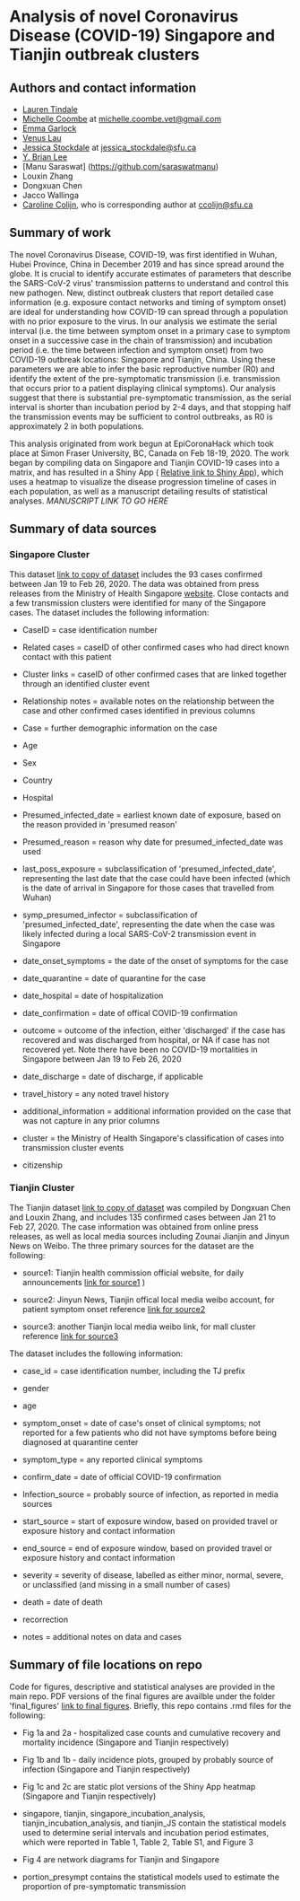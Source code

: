 # Analysis of novel Coronavirus Disease (COVID-19) Singapore and Tianjin outbreak clusters

## Authors and contact information
* [Lauren Tindale](https://github.com/ltindale)
* [Michelle Coombe](https://github.com/mkc030) at michelle.coombe.vet@gmail.com
* [Emma Garlock](https://github.com/esgarlock)
* [Venus Lau](https://github.com/vlauu)
* [Jessica Stockdale](https://github.com/jessicastockdale) at jessica_stockdale@sfu.ca
* [Y. Brian Lee](https://github.com/yxblee)
* [Manu Saraswat] (https://github.com/saraswatmanu)
* Louxin Zhang
* Dongxuan Chen
* Jacco Wallinga
* [Caroline Colijn](https://github.com/carolinecolijn), who is corresponding author at ccolijn@sfu.ca

## Summary of work
The novel Coronavirus Disease, COVID-19, was first identified in Wuhan, Hubei Province, China in December 2019 and has since spread around the globe. It is crucial to identify accurate estimates of parameters that describe the SARS-CoV-2 virus' transmission patterns to understand and control this new pathogen. New, distinct outbreak clusters that report detailed case information (e.g. exposure contact networks and timing of symptom onset) are ideal for understanding how COVID-19 can spread through a population with no prior exposure to the virus. In our analysis we estimate the serial interval (i.e. the time between symptom onset in a primary case to symptom onset in a successive case in the chain of transmission) and incubation period (i.e. the time between infection and symptom onset) from two COVID-19 outbreak locations: Singapore and Tianjin, China. Using these parameters we are able to infer the basic reproductive number (R0) and identify the extent of the pre-symptomatic transmission (i.e. transmission that occurs prior to a patient displaying clinical symptoms). Our analysis suggest that there is substantial pre-symptomatic transmission, as the serial interval is shorter than incubation period by 2-4 days, and that stopping half the transmission events may be sufficient to control outbreaks, as R0 is approximately 2 in both populations.

This analysis originated from work begun at EpiCoronaHack which took place at Simon Fraser University, BC, Canada on Feb 18-19, 2020. The work began by compiling data on Singapore and Tianjin COVID-19 cases into a matrix, and has resulted in a Shiny App ( [Relative link to Shiny App](../Shiny)), which uses a heatmap to visualize the disease progression timeline of cases in each population, as well as a manuscript detailing results of statistical analyses.  *MANUSCRIPT LINK TO GO HERE*


## Summary of data sources
### Singapore Cluster
This dataset [link to copy of dataset](../data/nCov_Singapore_2019.csv) includes the 93 cases confirmed between Jan 19 to Feb 26, 2020. The data was obtained from press releases from the Ministry of Health Singapore [website](https://www.moh.gov.sg/covid-19). Close contacts and a few transmission clusters were identified for many of the Singapore cases. The dataset includes the following information:

* CaseID = case identification number

* Related cases = caseID of other confirmed cases who had direct known contact with this patient

* Cluster links = caseID of other confirmed cases that are linked together through an identified cluster event

* Relationship notes = available notes on the relationship between the case and other confirmed cases identified in previous columns

* Case = further demographic information on the case

* Age 

* Sex

* Country

* Hospital

* Presumed_infected_date = earliest known date of exposure, based on the reason provided in 'presumed reason'

* Presumed_reason  = reason why date for presumed_infected_date was used

* last_poss_exposure = subclassification of 'presumed_infected_date', representing the last date that the case could have been infected (which is the date of arrival in Singapore for those cases that travelled from Wuhan)

* symp_presumed_infector = subclassification of 'presumed_infected_date', representing the date when the case was likely infected during a local SARS-CoV-2 transmission event in Singapore

* date_onset_symptoms = the date of the onset of symptoms for the case

* date_quarantine = date of quarantine for the case

* date_hospital = date of hospitalization

* date_confirmation = date of offical COVID-19 confirmation

* outcome = outcome of the infection, either 'discharged' if the case has recovered and was discharged from hospital, or NA if case has not recovered yet. Note there have been no COVID-19 mortalities in Singapore between Jan 19 to Feb 26, 2020

* date_discharge = date of discharge, if applicable

* travel_history = any noted travel history

* additional_information = additional information provided on the case that was not capture in any prior columns

* cluster = the Ministry of Health Singapore's classification of cases into transmission cluster events

* citizenship


### Tianjin Cluster
The Tianjin dataset [link to copy of dataset](../data/Tianjin135casesFeb22.csv) was compiled by Dongxuan Chen and Louxin Zhang, and includes 135 confirmed cases between Jan 21 to Feb 27, 2020. The case information was obtained from online press releases, as well as local media sources including Zounai Jianjin and Jinyun News on Weibo. The three primary sources for the dataset are the following: 

* source1: Tianjin health commission official website, for daily announcements [link for source1](http://wsjk.tj.gov.cn/col/col87/index.html#!uid=259&pageNum=1) )

* source2: Jinyun News, Tianjin offical local media weibo account, for patient symptom onset reference [link for source2](https://weibo.com/u/2967529507)

* source3: another Tianjin local media weibo link, for mall cluster reference [link for source3](https://m.weibo.cn/status/IrrHI1FHm?jumpfrom=weibocom) 

The dataset includes the following information:

* case_id = case identification number, including the TJ prefix

* gender

* age

* symptom_onset = date of case's onset of clinical symptoms; not reported for a few patients who did not have symptoms before being diagnosed at quarantine center

* symptom_type = any reported clinical symptoms

* confirm_date = date of official COVID-19 confirmation

* Infection_source = probably source of infection, as reported in media sources

* start_source = start of exposure window, based on provided travel or exposure history and contact information

* end_source = end of exposure window, based on provided travel or exposure history and contact information

* severity = severity of disease, labelled as either minor, normal, severe, or unclassified (and missing in a small number of cases)

* death = date of death

* recorrection

* notes = additional notes on data and cases

## Summary of file locations on repo
Code for figures, descriptive and statistical analyses are provided in the main repo. PDF versions of the final figures are availble under the folder 'final_figures' [link to final figures](../final_figures). Briefly, this repo contains .rmd files for the following:

* Fig 1a and 2a - hospitalized case counts and cumulative recovery and mortality incidence (Singapore and Tianjin respectively) 

* Fig 1b and 1b - daily incidence plots, grouped by probably source of infection (Singapore and Tianjin respectively) 

* Fig 1c and 2c are static plot versions of the Shiny App heatmap (Singapore and Tianjin respectively) 

* singapore, tianjin, singapore_incubation_analysis, tianjin_incubation_analysis, and tianjin_JS contain the statistical models used to determine serial intervals and incubation period estimates, which were reported in Table 1, Table 2, Table S1, and Figure 3

* Fig 4 are network diagrams for Tianjin and Singapore

* portion_presympt contains the statistical models used to estimate the proportion of pre-symptomatic transmission
